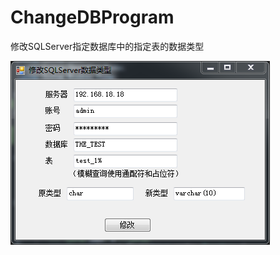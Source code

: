 # ChangeDBProgram
修改SQLServer指定数据库中的指定表的数据类型  
  
![image](https://github.com/hyc-shayu/ChangeDBProgram/blob/master/image/1.PNG) 
